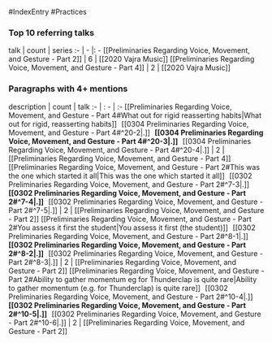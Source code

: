 #IndexEntry #Practices

### Top 10 referring talks
talk | count | series
:- | - |: -
[[Preliminaries Regarding Voice, Movement, and Gesture - Part 2]] | 6 | [[2020 Vajra Music]]
[[Preliminaries Regarding Voice, Movement, and Gesture - Part 4]] | 2 | [[2020 Vajra Music]]

### Paragraphs with 4+ mentions
description | count | talk
:- | : - | :-
[[Preliminaries Regarding Voice, Movement, and Gesture - Part 4#What out for rigid reasserting habits\|What out for rigid, reasserting habits]] &nbsp;&nbsp;[[0304 Preliminaries Regarding Voice, Movement, and Gesture - Part 4#^20-2\|.]] &nbsp; **[[0304 Preliminaries Regarding Voice, Movement, and Gesture - Part 4#^20-3\|.]]** &nbsp; [[0304 Preliminaries Regarding Voice, Movement, and Gesture - Part 4#^20-4\|.]] | 2 | [[Preliminaries Regarding Voice, Movement, and Gesture - Part 4]]
[[Preliminaries Regarding Voice, Movement, and Gesture - Part 2#This was the one which started it all\|This was the one which started it all]] &nbsp;&nbsp;[[0302 Preliminaries Regarding Voice, Movement, and Gesture - Part 2#^7-3\|.]] &nbsp; **[[0302 Preliminaries Regarding Voice, Movement, and Gesture - Part 2#^7-4\|.]]** &nbsp; [[0302 Preliminaries Regarding Voice, Movement, and Gesture - Part 2#^7-5\|.]] | 2 | [[Preliminaries Regarding Voice, Movement, and Gesture - Part 2]]
[[Preliminaries Regarding Voice, Movement, and Gesture - Part 2#You assess it first the student\|You assess it first (the student)]] &nbsp;&nbsp;[[0302 Preliminaries Regarding Voice, Movement, and Gesture - Part 2#^8-1\|.]] &nbsp; **[[0302 Preliminaries Regarding Voice, Movement, and Gesture - Part 2#^8-2\|.]]** &nbsp; [[0302 Preliminaries Regarding Voice, Movement, and Gesture - Part 2#^8-3\|.]] | 2 | [[Preliminaries Regarding Voice, Movement, and Gesture - Part 2]]
[[Preliminaries Regarding Voice, Movement, and Gesture - Part 2#Ability to gather momentum eg for Thunderclap is quite rare\|Ability to gather momentum (e.g. for Thunderclap) is quite rare]] &nbsp;&nbsp;[[0302 Preliminaries Regarding Voice, Movement, and Gesture - Part 2#^10-4\|.]] &nbsp; **[[0302 Preliminaries Regarding Voice, Movement, and Gesture - Part 2#^10-5\|.]]** &nbsp; [[0302 Preliminaries Regarding Voice, Movement, and Gesture - Part 2#^10-6\|.]] | 2 | [[Preliminaries Regarding Voice, Movement, and Gesture - Part 2]]

